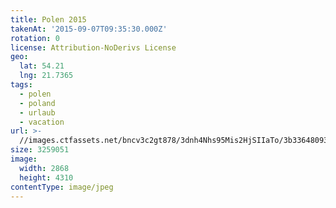 ```yaml
---
title: Polen 2015
takenAt: '2015-09-07T09:35:30.000Z'
rotation: 0
license: Attribution-NoDerivs License
geo:
  lat: 54.21
  lng: 21.7365
tags:
  - polen
  - poland
  - urlaub
  - vacation
url: >-
  //images.ctfassets.net/bncv3c2gt878/3dnh4Nhs95Mis2HjSIIaTo/3b336480939353a693ba8efd8fadca21/polen-2015_25862566131_o
size: 3259051
image:
  width: 2868
  height: 4310
contentType: image/jpeg
---
```


